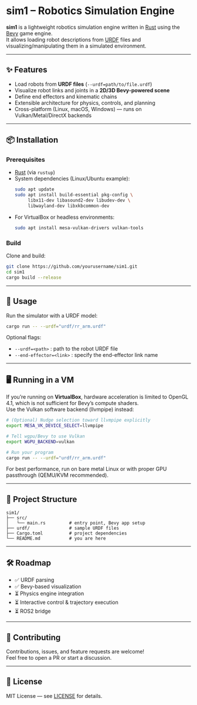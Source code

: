 # sim1 – Robotics Simulation Engine

**sim1** is a lightweight robotics simulation engine written in [Rust](https://www.rust-lang.org/) using the [Bevy](https://bevyengine.org/) game engine.  
It allows loading robot descriptions from [URDF](http://wiki.ros.org/urdf) files and visualizing/manipulating them in a simulated environment.  

---

## ✨ Features
- Load robots from **URDF files** (`--urdf=path/to/file.urdf`)  
- Visualize robot links and joints in a **2D/3D Bevy-powered scene**  
- Define end effectors and kinematic chains  
- Extensible architecture for physics, controls, and planning  
- Cross-platform (Linux, macOS, Windows) — runs on Vulkan/Metal/DirectX backends  

---

## 📦 Installation

### Prerequisites
- [Rust](https://www.rust-lang.org/tools/install) (via `rustup`)  
- System dependencies (Linux/Ubuntu example):
  ```bash
  sudo apt update
  sudo apt install build-essential pkg-config \
       libx11-dev libasound2-dev libudev-dev \
       libwayland-dev libxkbcommon-dev
  ```
- For VirtualBox or headless environments:
  ```bash
  sudo apt install mesa-vulkan-drivers vulkan-tools
  ```

### Build
Clone and build:

```bash
git clone https://github.com/yourusername/sim1.git
cd sim1
cargo build --release
```

---

## 🚀 Usage

Run the simulator with a URDF model:

```bash
cargo run -- --urdf="urdf/rr_arm.urdf"
```

Optional flags:
- `--urdf=<path>` : path to the robot URDF file  
- `--end-effector=<link>` : specify the end-effector link name  

---

## 🖥️ Running in a VM

If you’re running on **VirtualBox**, hardware acceleration is limited to OpenGL 4.1, which is not sufficient for Bevy’s compute shaders.  
Use the Vulkan software backend (llvmpipe) instead:

```bash
# (Optional) Nudge selection toward llvmpipe explicitly
export MESA_VK_DEVICE_SELECT=llvmpipe

# Tell wgpu/Bevy to use Vulkan
export WGPU_BACKEND=vulkan

# Run your program
cargo run -- --urdf="urdf/rr_arm.urdf"
```

For best performance, run on bare metal Linux or with proper GPU passthrough (QEMU/KVM recommended).  

---

## 📂 Project Structure
```
sim1/
├── src/
│   └── main.rs         # entry point, Bevy app setup
├── urdf/               # sample URDF files
├── Cargo.toml          # project dependencies
└── README.md           # you are here
```

---

## 🛠️ Roadmap
- ✅ URDF parsing  
- ✅ Bevy-based visualization  
- ⏳ Physics engine integration  
- ⏳ Interactive control & trajectory execution  
- ⏳ ROS2 bridge  

---

## 🤝 Contributing
Contributions, issues, and feature requests are welcome!  
Feel free to open a PR or start a discussion.  

---

## 📜 License
MIT License — see [LICENSE](LICENSE) for details.  
